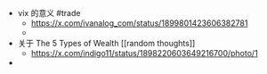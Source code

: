 - vix 的意义 #trade
	- https://x.com/ivanalog_com/status/1899801423606382781
	-
- 关于 The 5 Types of Wealth [[random thoughts]]
	- https://x.com/indigo11/status/1898220603649216700/photo/1
-